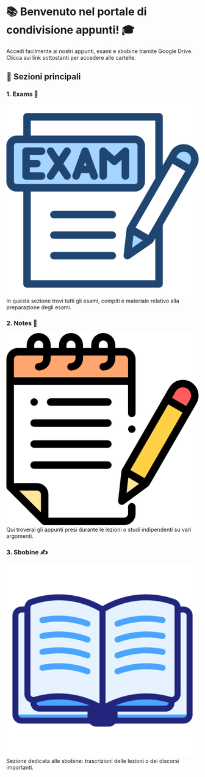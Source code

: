# 📚 **Benvenuto nel portale di condivisione appunti!** 🎓

Accedi facilmente ai nostri appunti, esami e sbobine tramite Google Drive. Clicca sui link sottostanti per accedere alle cartelle.

## 📝 Sezioni principali

### 1. **Exams** 📑
[![Icona Exams](https://github.com/UniversiTo/sanluigi/blob/main/exams.png)](https://drive.google.com/drive/folders/1nLxWUeeu2ROCCrLfPt1iBiXluKvRKYzr?usp=sharing)
In questa sezione trovi tutti gli esami, compiti e materiale relativo alla preparazione degli esami.

### 2. **Notes** 📖
[![Icona Notes](https://github.com/UniversiTo/sanluigi/blob/main/notes.png)](https://drive.google.com/drive/folders/1SanBvwN3mDbkVrPYLAPEvS58CaqI9x0w?usp=sharing)
Qui troverai gli appunti presi durante le lezioni o studi indipendenti su vari argomenti.

### 3. **Sbobine** ✍️
[![Icona Sbobine](https://github.com/UniversiTo/sanluigi/blob/main/sobine.png)](https://drive.google.com/drive/folders/TUO_LINK_SBOBINE)
Sezione dedicata alle sbobine: trascrizioni delle lezioni o dei discorsi importanti.
